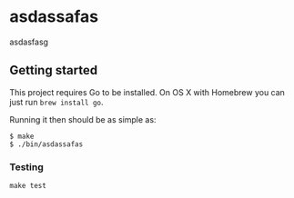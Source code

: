 # asdassafas

asdasfasg

## Getting started

This project requires Go to be installed. On OS X with Homebrew you can just run `brew install go`.

Running it then should be as simple as:

```console
$ make
$ ./bin/asdassafas
```

### Testing

`make test`
